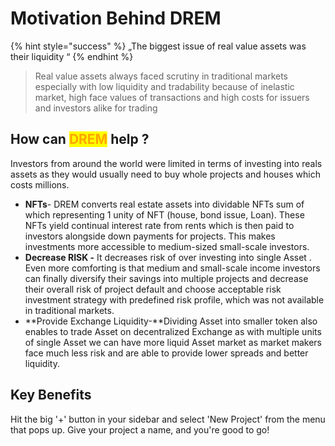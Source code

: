 # Motivation Behind DREM

{% hint style="success" %}
„The biggest issue of real value assets was their liquidity “
{% endhint %}

> Real value assets always faced scrutiny in traditional markets especially with low liquidity and tradability because of inelastic market, high face values of transactions and high costs for issuers and investors alike for trading

## How can <mark style="color:orange;">DREM</mark> help ?

Investors from around the world were limited in terms of investing into reals assets as they would usually need to buy whole projects and houses which costs millions.

* **NFTs**- DREM converts real estate assets into dividable NFTs sum of which representing 1 unity of NFT (house, bond issue, Loan). These NFTs yield continual interest rate from rents which is then paid to investors alongside down payments for projects.  This makes investments more accessible to medium-sized small-scale investors.
* **Decrease RISK -** It <mark style="color:yellow;"></mark>decreases risk <mark style="color:blue;"></mark>of over investing into single Asset .  Even more comforting is that medium and small-scale income investors can finally diversify their savings into multiple projects and decrease their overall risk of project default and choose acceptable risk investment strategy with predefined risk profile, which was not available in traditional markets.
*   **Provide Exchange Liquidity-**Dividing Asset into smaller token also enables to trade Asset on decentralized Exchange as with multiple units of single Asset we can have more liquid Asset market as market makers face much less risk and are able to provide lower spreads and better liquidity.



## Key Benefits&#x20;

Hit the big '+' button in your sidebar and select 'New Project' from the menu that pops up. Give your project a name, and you're good to go!
